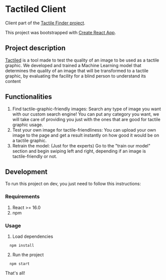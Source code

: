 # Tactiled Client

Client part of the [Tactile Finder project](https://github.com/cegonzalv/tactileFinder). 

This project was bootstrapped with [Create React App](https://github.com/facebook/create-react-app).

## Project description

[Tactiled](https://tactiled.firebaseapp.com/) is a tool made to test the quality of an image to be used as a tactile graphic. We developed and trained a Machine Learning model that determines the quality of an image that will be transformed to a tactile graphic, by evaluating the facility for a blind person to understand its content


## Functionalities

1. Find tactile-graphic-friendly images: Search any type of image you want with our custom search engine! You can put any category you want, we will take care of providing you just with the ones that are good for tactile graphic usage.
2. Test your own image for tactile-friendliness: You can upload your own image to the page and get a result instantly on how good it would be on a tactile graphic.
3. Retrain the model: (Just for the experts) Go to the "train our model" section and begin swiping left and right, depending if an image is tactile-friendly or not.

## Development

To run this project on dev, you just need to follow this instructions:

### Requirements

1. React >= 16.0
2. npm

### Usage

1. Load dependencies
```
  npm install
```
2. Run the project
```
  npm start
```

That's all!
